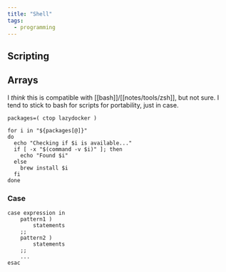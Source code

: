 ```yaml
---
title: "Shell"
tags:
  - programming
---
```


## Scripting

## Arrays

I _think_ this is compatible with [[bash]]/[[notes/tools/zsh]], but not sure. I tend to stick to bash for scripts for portability, just in case.

```shell
packages=( ctop lazydocker )

for i in "${packages[@]}"
do
  echo "Checking if $i is available..."
  if [ -x "$(command -v $i)" ]; then
    echo "Found $i"
  else
    brew install $i
  fi
done
```

### Case

```shell
case expression in
    pattern1 )
        statements 
    ;;
    pattern2 )
        statements
    ;;
    ...
esac
```